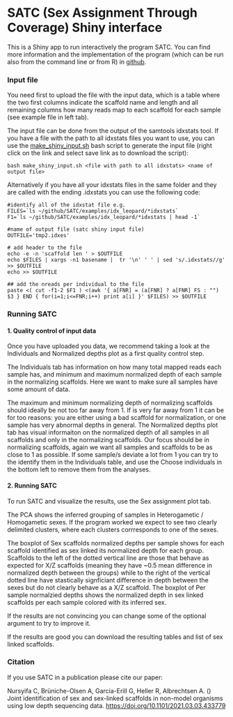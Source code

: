 # SATC (**S**ex **A**ssignment **T**hrough **C**overage) Shiny interface

This is a Shiny app to run interactively the program SATC. You can find more information and the implementation of the program (which can be run also from the command line or from R) in [github](https://github.com/popgenDK/SATC).

### Input file

You need first to upload the file with the input data, which is a table where the two first columns indicate the scaffold name and length and all remaining columns how many reads map to each scaffold for each sample (see example file in left tab).

The input file can be done from the output of the samtools idxstats tool. If you have a file with the path to all idxstats files you want to use, you can use the [make_shiny_input.sh](https://raw.githubusercontent.com/popgenDK/SATC/main/shiny/make_shiny_input.sh) bash script to generate the input file (right click on the link and select save link as to download the script):

```
bash make_shiny_input.sh <file with path to all idxstats> <name of output file>
```

Alternatively if you have all your idxstats files in the same folder and they are called with the ending .idxstats you can use the following code:

```{bash}
#identify all of the idxstat file e.g. 
FILES=`ls ~/github/SATC/examples/idx_leopard/*idxstats`
F1=`ls ~/github/SATC/examples/idx_leopard/*idxstats | head -1`

#name of output file (satc shiny input file)
OUTFILE='tmp2.idxes'

# add header to the file
echo -e -n 'scaffold len ' > $OUTFILE 
echo $FILES | xargs -n1 basename |  tr '\n' ' ' | sed 's/.idxstats//g' >> $OUTFILE
echo >> $OUTFILE

## add the nreads per individual to the file
paste <( cut -f1-2 $F1 ) <(awk '{ a[FNR] = (a[FNR] ? a[FNR] FS : "") $3 } END { for(i=1;i<=FNR;i++) print a[i] }' $FILES) >> $OUTFILE
```

### Running SATC

#### 1. Quality control of input data

Once you have uploaded you data, we recommend taking a look at the Individuals and Normalized depths plot as a first quality control step.

The Individuals tab has information on how many total mapped reads each sample has, and minimum and maximum normalized depth of each sample in the normalizing scaffolds. Here we want to make sure all samples have some amount of data.

The maximum and minimum normalizing depth of normalizing scaffolds should ideally be not too far away from 1. If is very far away from 1 it can be for too reasons: you are either using a bad scaffold for normalization, or one sample has very abnormal depths in general. The Normalized depths plot tab has visual informaiton on the normalized depth of all samples in all scaffolds and only in the normalizing scaffolds. Our focus should be in normalizing scaffolds, again we want all samples and scaffolds to be as close to 1 as possible. If some sample/s deviate a lot from 1 you can try to the identify them in the Individuals table, and use the Choose individuals in the bottom left to remove them from the analyses.

#### 2. Running SATC

To run SATC and visualize the results, use the Sex assignment plot tab.

The PCA shows the inferred grouping of samples in Heterogametic / Homogametic sexes. If the program worked we expect to see two clearly delimited clusters, where each clusters corrresponds to one of the sexes.

The boxplot of Sex scaffolds normalized depths per sample shows for each scaffold identified as sex linked its normalized depth for each group. Scaffolds to the left of the dotted vertical line are those that behave as expected for X/Z scaffolds (meaning they have ~0.5 mean difference in normalized depth between the groups) while to the right of the vertical dotted line have stastically signficiant difference in depth between the sexes but do not clearly behave as a X/Z scaffold. The boxplot of Per sample normalzied depths shows the normalized depth in sex linked scaffolds per each sample colored with its inferred sex.

If the results are not convincing you can change some of the optional argument to try to improve it.

If the results are good you can download the resulting tables and list of sex linked scaffolds.

### Citation

If you use SATC in a publication please cite our paper:

Nursyifa C, Brüniche-Olsen A, Garcia-Erill G, Heller R, Albrechtsen A. () Joint identification of sex and sex-linked scaffolds in non-model organisms using low depth sequencing data. https://doi.org/10.1101/2021.03.03.433779
